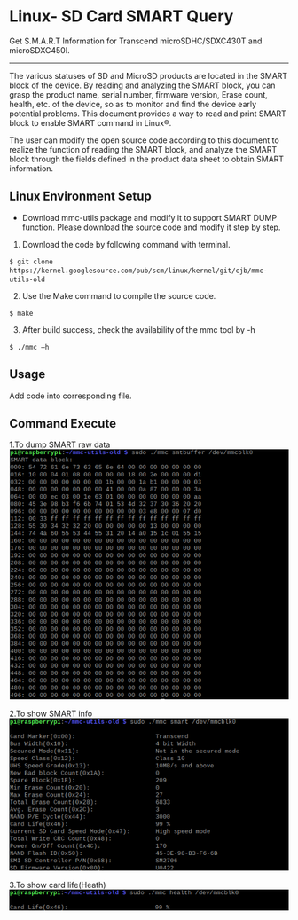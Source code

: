 # Linux- SD Card SMART Query
Get S.M.A.R.T Information for Transcend microSDHC/SDXC430T and microSDXC450I.

-------------------------
The various statuses of SD and MicroSD products are located in the SMART block of the device. 
By reading and analyzing the SMART block, you can grasp the product name, serial number, 
firmware version, Erase count, health, etc. of the device, so as to monitor and find the device 
early potential problems. This document provides a way to read and print SMART block to enable 
SMART command in Linux®. 

The user can modify the open source code according to this document to realize the function of 
reading the SMART block, and analyze the SMART block through the fields defined in the product 
data sheet to obtain SMART information. 

Linux Environment Setup
-------------------------

- Download mmc-utils package and modify it to support SMART DUMP function. Please download the source code and modify it step by step.

1. Download the code by following command with terminal.
```
$ git clone https://kernel.googlesource.com/pub/scm/linux/kernel/git/cjb/mmc-utils-old
```
2. Use the Make command to compile the source code.
```
$ make
```
3. After build success, check the availability of the mmc tool by -h
```
$ ./mmc –h
```

Usage
-------------------------
Add code into corresponding file.

Command Execute
-------------------------
1.To dump SMART raw data
![Buffer](https://github.com/WBJisMyName/READMETest/blob/main/smtbuffer.png)

2.To show SMART info
![SMART](https://github.com/WBJisMyName/READMETest/blob/main/smart.png)

3.To show card life(Heath)
![Heath](https://github.com/WBJisMyName/READMETest/blob/main/health.png)


